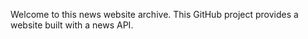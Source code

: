 Welcome to this news website archive. This GitHub project provides a website built with a news API.
